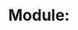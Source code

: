 # Module: <Title>

## 🔑 Key Concepts
- 

## 📜 Example Code
```solidity
// code
```

## 🧠 My Learnings
- 

## ⚠️ Mistakes / Gotchas
- 
